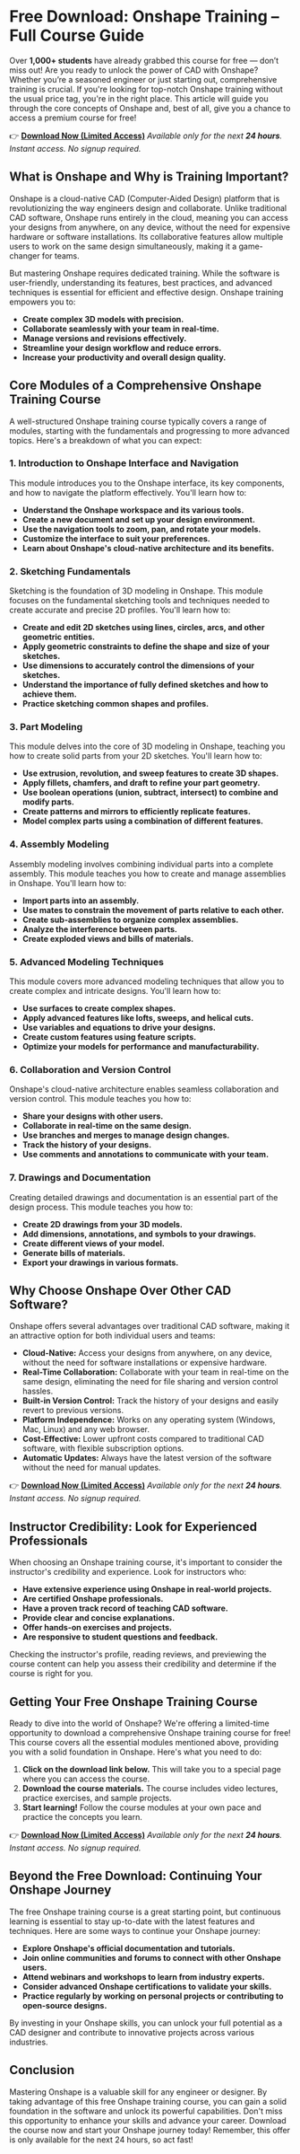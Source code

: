 # Free Download: Onshape Training – Full Course Guide

Over **1,000+ students** have already grabbed this course for free — don’t miss out!
Are you ready to unlock the power of CAD with Onshape? Whether you’re a seasoned engineer or just starting out, comprehensive training is crucial. If you're looking for top-notch Onshape training without the usual price tag, you're in the right place. This article will guide you through the core concepts of Onshape and, best of all, give you a chance to access a premium course for free!

👉 [**Download Now (Limited Access)**](https://udemywork.com/onshape-training)
_Available only for the next **24 hours**. Instant access. No signup required._

## What is Onshape and Why is Training Important?

Onshape is a cloud-native CAD (Computer-Aided Design) platform that is revolutionizing the way engineers design and collaborate. Unlike traditional CAD software, Onshape runs entirely in the cloud, meaning you can access your designs from anywhere, on any device, without the need for expensive hardware or software installations. Its collaborative features allow multiple users to work on the same design simultaneously, making it a game-changer for teams.

But mastering Onshape requires dedicated training. While the software is user-friendly, understanding its features, best practices, and advanced techniques is essential for efficient and effective design. Onshape training empowers you to:

*   **Create complex 3D models with precision.**
*   **Collaborate seamlessly with your team in real-time.**
*   **Manage versions and revisions effectively.**
*   **Streamline your design workflow and reduce errors.**
*   **Increase your productivity and overall design quality.**

## Core Modules of a Comprehensive Onshape Training Course

A well-structured Onshape training course typically covers a range of modules, starting with the fundamentals and progressing to more advanced topics. Here's a breakdown of what you can expect:

### 1. Introduction to Onshape Interface and Navigation

This module introduces you to the Onshape interface, its key components, and how to navigate the platform effectively. You'll learn how to:

*   **Understand the Onshape workspace and its various tools.**
*   **Create a new document and set up your design environment.**
*   **Use the navigation tools to zoom, pan, and rotate your models.**
*   **Customize the interface to suit your preferences.**
*   **Learn about Onshape's cloud-native architecture and its benefits.**

### 2. Sketching Fundamentals

Sketching is the foundation of 3D modeling in Onshape. This module focuses on the fundamental sketching tools and techniques needed to create accurate and precise 2D profiles. You'll learn how to:

*   **Create and edit 2D sketches using lines, circles, arcs, and other geometric entities.**
*   **Apply geometric constraints to define the shape and size of your sketches.**
*   **Use dimensions to accurately control the dimensions of your sketches.**
*   **Understand the importance of fully defined sketches and how to achieve them.**
*   **Practice sketching common shapes and profiles.**

### 3. Part Modeling

This module delves into the core of 3D modeling in Onshape, teaching you how to create solid parts from your 2D sketches. You'll learn how to:

*   **Use extrusion, revolution, and sweep features to create 3D shapes.**
*   **Apply fillets, chamfers, and draft to refine your part geometry.**
*   **Use boolean operations (union, subtract, intersect) to combine and modify parts.**
*   **Create patterns and mirrors to efficiently replicate features.**
*   **Model complex parts using a combination of different features.**

### 4. Assembly Modeling

Assembly modeling involves combining individual parts into a complete assembly. This module teaches you how to create and manage assemblies in Onshape. You'll learn how to:

*   **Import parts into an assembly.**
*   **Use mates to constrain the movement of parts relative to each other.**
*   **Create sub-assemblies to organize complex assemblies.**
*   **Analyze the interference between parts.**
*   **Create exploded views and bills of materials.**

### 5. Advanced Modeling Techniques

This module covers more advanced modeling techniques that allow you to create complex and intricate designs. You'll learn how to:

*   **Use surfaces to create complex shapes.**
*   **Apply advanced features like lofts, sweeps, and helical cuts.**
*   **Use variables and equations to drive your designs.**
*   **Create custom features using feature scripts.**
*   **Optimize your models for performance and manufacturability.**

### 6. Collaboration and Version Control

Onshape's cloud-native architecture enables seamless collaboration and version control. This module teaches you how to:

*   **Share your designs with other users.**
*   **Collaborate in real-time on the same design.**
*   **Use branches and merges to manage design changes.**
*   **Track the history of your designs.**
*   **Use comments and annotations to communicate with your team.**

### 7. Drawings and Documentation

Creating detailed drawings and documentation is an essential part of the design process. This module teaches you how to:

*   **Create 2D drawings from your 3D models.**
*   **Add dimensions, annotations, and symbols to your drawings.**
*   **Create different views of your model.**
*   **Generate bills of materials.**
*   **Export your drawings in various formats.**

## Why Choose Onshape Over Other CAD Software?

Onshape offers several advantages over traditional CAD software, making it an attractive option for both individual users and teams:

*   **Cloud-Native:** Access your designs from anywhere, on any device, without the need for software installations or expensive hardware.
*   **Real-Time Collaboration:** Collaborate with your team in real-time on the same design, eliminating the need for file sharing and version control hassles.
*   **Built-in Version Control:** Track the history of your designs and easily revert to previous versions.
*   **Platform Independence:** Works on any operating system (Windows, Mac, Linux) and any web browser.
*   **Cost-Effective:** Lower upfront costs compared to traditional CAD software, with flexible subscription options.
*   **Automatic Updates:** Always have the latest version of the software without the need for manual updates.

👉 [**Download Now (Limited Access)**](https://udemywork.com/onshape-training)
_Available only for the next **24 hours**. Instant access. No signup required._

## Instructor Credibility: Look for Experienced Professionals

When choosing an Onshape training course, it's important to consider the instructor's credibility and experience. Look for instructors who:

*   **Have extensive experience using Onshape in real-world projects.**
*   **Are certified Onshape professionals.**
*   **Have a proven track record of teaching CAD software.**
*   **Provide clear and concise explanations.**
*   **Offer hands-on exercises and projects.**
*   **Are responsive to student questions and feedback.**

Checking the instructor's profile, reading reviews, and previewing the course content can help you assess their credibility and determine if the course is right for you.

## Getting Your Free Onshape Training Course

Ready to dive into the world of Onshape? We're offering a limited-time opportunity to download a comprehensive Onshape training course for free! This course covers all the essential modules mentioned above, providing you with a solid foundation in Onshape. Here's what you need to do:

1.  **Click on the download link below.** This will take you to a special page where you can access the course.
2.  **Download the course materials.** The course includes video lectures, practice exercises, and sample projects.
3.  **Start learning!** Follow the course modules at your own pace and practice the concepts you learn.

👉 [**Download Now (Limited Access)**](https://udemywork.com/onshape-training)
_Available only for the next **24 hours**. Instant access. No signup required._

## Beyond the Free Download: Continuing Your Onshape Journey

The free Onshape training course is a great starting point, but continuous learning is essential to stay up-to-date with the latest features and techniques. Here are some ways to continue your Onshape journey:

*   **Explore Onshape's official documentation and tutorials.**
*   **Join online communities and forums to connect with other Onshape users.**
*   **Attend webinars and workshops to learn from industry experts.**
*   **Consider advanced Onshape certifications to validate your skills.**
*   **Practice regularly by working on personal projects or contributing to open-source designs.**

By investing in your Onshape skills, you can unlock your full potential as a CAD designer and contribute to innovative projects across various industries.

## Conclusion

Mastering Onshape is a valuable skill for any engineer or designer. By taking advantage of this free Onshape training course, you can gain a solid foundation in the software and unlock its powerful capabilities. Don't miss this opportunity to enhance your skills and advance your career. Download the course now and start your Onshape journey today! Remember, this offer is only available for the next 24 hours, so act fast!
